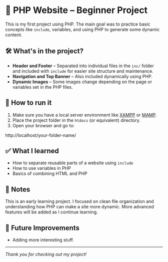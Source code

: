 # 📄 PHP Website – Beginner Project

This is my first project using PHP. The main goal was to practice basic concepts like `include`, variables, and using PHP to generate some dynamic content.

## 🛠️ What's in the project?

- **Header and Footer** – Separated into individual files in the `inc/` folder and included with `include` for easier site structure and maintenance.
- **Navigation and Top Banner** – Also included dynamically using PHP.
- **Dynamic Images** – Some images change depending on the page or variables set in the PHP files.

## 🚀 How to run it

1. Make sure you have a local server environment like [XAMPP](https://www.apachefriends.org/) or [MAMP](https://www.mamp.info/).
2. Place the project folder in the `htdocs` (or equivalent) directory.
3. Open your browser and go to:

http://localhost/your-folder-name/

## ✅ What I learned

- How to separate reusable parts of a website using `include`
- How to use variables in PHP
- Basics of combining HTML and PHP

## 📌 Notes

This is an early learning project. I focused on clean file organization and understanding how PHP can make a site more dynamic. More advanced features will be added as I continue learning.

## 🔮 Future Improvements

- Adding more interesting stuff.

---

_Thank you for checking out my project!_
